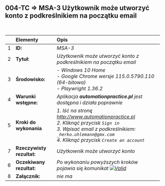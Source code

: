 ## 004-TC => MSA-3 Użytkownik może utworzyć konto z podkreślnikiem na początku email

<br>

|     | Elementy                  | Opis                                                                   |
| :-- | :------------------------ | :--------------------------------------------------------------------- |
| 1   | **ID:**                   | _MSA-3_                                                                |
| 2   | **Tytuł:**                | _Użytkownik może utworzyć konto z podkreślnikiem na początku email_    |
| 3   | **Środowisko:**           | _- Windows 10 Home <br> - Google Chrome wersje 115.0.5790.110 (64-bitowa) <br> - Playwright 1.36.2_ |
| 4   | **Warunki wstępne:**      | _Aplikacja **automationpractice.pl** jest dostępna i działa poprawnie_ |
| 5   | **Kroki do wykonania**    | _1. Iść na stronę http://www.automationpractice.pl <br> 2. Kliknąć przycisk `Sign in` <br> 3. Wpisać email z podkreślnikiem: `_herko.uhlemann@gmx.com` <br> 4. Kliknąć przycisk `Create an account`_ |
| 7   | **Rzeczywisty rezultat:** | _Użytkownik może utworzyć konto_                                       |
| 6   | **Oczekiwany rezultat:**  | _Po wykonaniu powyższych kroków pojawia się komunikat [![Valid](https://img.shields.io/badge/Invalid%20email%20address.-f3515c)](#)_ |
| 8   | **Załącznik:**            | _nie ma_                                                               |
